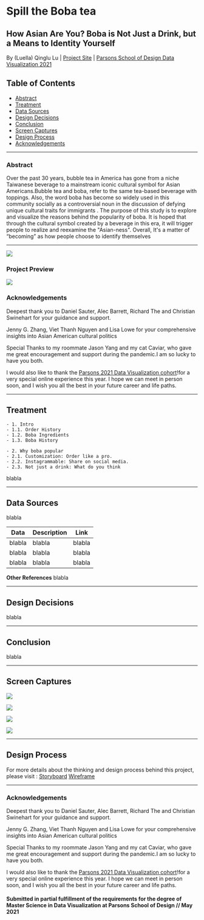 # Spill the Boba tea
## How Asian Are You? Boba is Not Just a Drink, but a Means to Identity Yourself

By (Luella) Qinglu Lu | [Project Site](https://tongtongluu.github.io/thesis) | [Parsons School of Design Data Visualization 2021](https://parsons.nyc/thesis-2021/) 

## Table of Contents

 - [Abstract](https://github.com/tongtongluu/bubbleTea-DataVis-Thesis/documentation#Abstract)    
 - [Treatment](https://github.com/tongtongluu/bubbleTea-DataVis-Thesis/documentation#Treatment)
 - [Data Sources](https://github.com/tongtongluu/bubbleTea-DataVis-Thesis/documentation#Data-Sources)
 - [Design Decisions](https://github.com/tongtongluu/bubbleTea-DataVis-Thesis/documentation#Design-Decisions)
 - [Conclusion](https://github.com/tongtongluu/bubbleTea-DataVis-Thesis/documentation#Conclusion) 
 - [Screen Captures](https://github.com/tongtongluu/bubbleTea-DataVis-Thesis/documentation#Screen-Captures)
 - [Design Process](https://github.com/tongtongluu/bubbleTea-DataVis-Thesis/documentation#Design-Process)
 - [Acknowledgements](https://github.com/tongtongluu/bubbleTea-DataVis-Thesis/documentation#Acknowledgements)

---

### Abstract

Over the past 30 years, bubble tea in America has gone from a niche Taiwanese beverage to a mainstream iconic cultural symbol for Asian Americans.Bubble tea and boba, refer to the same tea-based beverage with toppings. Also, the word boba has become so widely used in this community socially as a controversial noun in the discussion of  defying unique cultural traits for immigrants . The purpose of this study is to explore and visualize the reasons behind the popularity of boba. It is hoped that through the cultural symbol created by a beverage in this era, it will trigger people to realize and reexamine the "Asian-ness". Overall, It's a matter of “becoming”  as  how people choose to identify themselves

---
![](preview.png)

### Project Preview
![](https://github.com/tongtongluu/bubbleTea-DataVis-Thesis/blob/main/preview.png)


### Acknowledgements

Deepest thank you to Daniel Sauter, Alec Barrett, Richard The and Christian Swinehart for your guidance and support.

Jenny G. Zhang, Viet Thanh Nguyen and Lisa Lowe for your comprehensive insights into Asian American cultural politics

Special Thanks to my roommate Jason Yang and my cat Caviar, who gave me great encouragement and support during the pandemic.I am so lucky to have you both.

I would also like to thank the [Parsons 2021 Data Visualization cohort](https://parsons.nyc/thesis-2021/)!for a very special online experience this year. I hope we can meet in person soon, and I wish you all the best in your future career and life paths.

---

## Treatment


    - 1. Intro
    - 1.1. Order History
    - 1.2. Boba Ingredients
    - 1.3. Boba History

    - 2. Why boba popular
    - 2.1. Customization: Order like a pro.
    - 2.2. Instagrammable: Share on social media.
    - 2.3. Not just a drink: What do you think


blabla

---

## Data Sources 

blabla

| Data | Description | Link |
|-----|-----|------|
| blabla | blabla | blabla |
| blabla | blabla | blabla |
| blabla | blabla | blabla |


**Other References**
blabla

---


## Design Decisions

blabla

---

## Conclusion

blabla

---



## Screen Captures

![](1.png)

![](2.png)

![](3.png)

![](4.png)

---

## Design Process

For more details about the thinking and design process behind this project, please visit :
[Storyboard](https://github.com/tongtongluu/bubbleTea-DataVis-Thesis/tree/main/process/1_storyboard)
[Wireframe](https://github.com/tongtongluu/bubbleTea-DataVis-Thesis/tree/main/process/2_wireframe)

---

### Acknowledgements

Deepest thank you to Daniel Sauter, Alec Barrett, Richard The and Christian Swinehart for your guidance and support.

Jenny G. Zhang, Viet Thanh Nguyen and Lisa Lowe for your comprehensive insights into Asian American cultural politics

Special Thanks to my roommate Jason Yang and my cat Caviar, who gave me great encouragement and support during the pandemic.I am so lucky to have you both.

I would also like to thank the [Parsons 2021 Data Visualization cohort](https://parsons.nyc/thesis-2021/)!for a very special online experience this year. I hope we can meet in person soon, and I wish you all the best in your future career and life paths.



#### Submitted in partial fulfillment of the requirements for the degree of Master Science in Data Visualization at Parsons School of Design // May 2021
